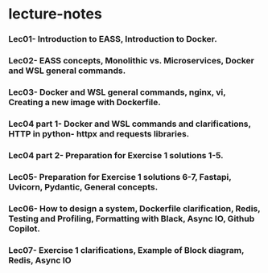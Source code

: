# lecture-notes

### Lec01- Introduction to EASS, Introduction to Docker.
### Lec02- EASS concepts, Monolithic vs. Microservices, Docker and WSL general commands.
### Lec03- Docker and WSL general commands, nginx, vi, Creating a new image with Dockerfile.
### Lec04 part 1- Docker and WSL commands and clarifications, HTTP in python- httpx and requests libraries.
### Lec04 part 2- Preparation for Exercise 1 solutions 1-5.
### Lec05- Preparation for Exercise 1 solutions 6-7, Fastapi, Uvicorn, Pydantic, General concepts.
### Lec06- How to design a system, Dockerfile clarification, Redis, Testing and Profiling, Formatting with Black, Async IO, Github Copilot.
### Lec07- Exercise 1 clarifications, Example of Block diagram, Redis, Async IO
